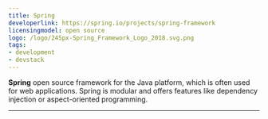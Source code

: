 ```yaml
---
title: Spring
developerlink: https://spring.io/projects/spring-framework
licensingmodel: open source
logo: /logo/245px-Spring_Framework_Logo_2018.svg.png
tags:
- development
- devstack
---
```

__Spring__ open source framework for the Java platform, which is often used for web applications.
Spring is modular and offers features like dependency injection or aspect-oriented programming.

---
